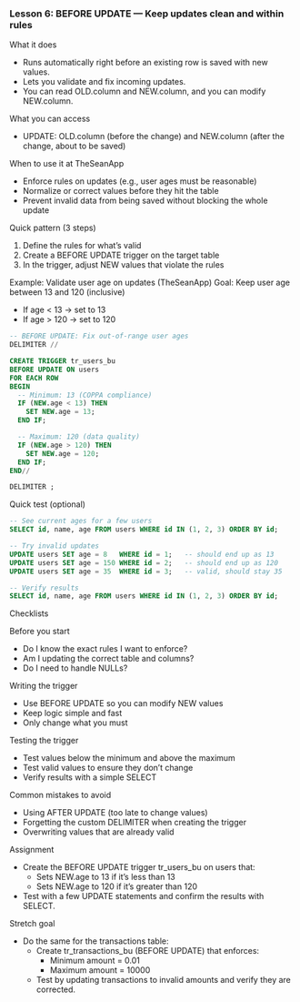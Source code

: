### Lesson 6: BEFORE UPDATE — Keep updates clean and within rules

What it does
- Runs automatically right before an existing row is saved with new values.
- Lets you validate and fix incoming updates.
- You can read OLD.column and NEW.column, and you can modify NEW.column.

What you can access
- UPDATE: OLD.column (before the change) and NEW.column (after the change, about to be saved)

When to use it at TheSeanApp
- Enforce rules on updates (e.g., user ages must be reasonable)
- Normalize or correct values before they hit the table
- Prevent invalid data from being saved without blocking the whole update

Quick pattern (3 steps)
1) Define the rules for what’s valid
2) Create a BEFORE UPDATE trigger on the target table
3) In the trigger, adjust NEW values that violate the rules

Example: Validate user age on updates (TheSeanApp)
Goal: Keep user age between 13 and 120 (inclusive)
- If age < 13 → set to 13
- If age > 120 → set to 120

```sql
-- BEFORE UPDATE: Fix out-of-range user ages
DELIMITER //

CREATE TRIGGER tr_users_bu
BEFORE UPDATE ON users
FOR EACH ROW
BEGIN
  -- Minimum: 13 (COPPA compliance)
  IF (NEW.age < 13) THEN
    SET NEW.age = 13;
  END IF;

  -- Maximum: 120 (data quality)
  IF (NEW.age > 120) THEN
    SET NEW.age = 120;
  END IF;
END//

DELIMITER ;
```

Quick test (optional)
```sql
-- See current ages for a few users
SELECT id, name, age FROM users WHERE id IN (1, 2, 3) ORDER BY id;

-- Try invalid updates
UPDATE users SET age = 8   WHERE id = 1;   -- should end up as 13
UPDATE users SET age = 150 WHERE id = 2;   -- should end up as 120
UPDATE users SET age = 35  WHERE id = 3;   -- valid, should stay 35

-- Verify results
SELECT id, name, age FROM users WHERE id IN (1, 2, 3) ORDER BY id;
```

Checklists

Before you start
- Do I know the exact rules I want to enforce?
- Am I updating the correct table and columns?
- Do I need to handle NULLs?

Writing the trigger
- Use BEFORE UPDATE so you can modify NEW values
- Keep logic simple and fast
- Only change what you must

Testing the trigger
- Test values below the minimum and above the maximum
- Test valid values to ensure they don’t change
- Verify results with a simple SELECT

Common mistakes to avoid
- Using AFTER UPDATE (too late to change values)
- Forgetting the custom DELIMITER when creating the trigger
- Overwriting values that are already valid

Assignment
- Create the BEFORE UPDATE trigger tr_users_bu on users that:
  - Sets NEW.age to 13 if it’s less than 13
  - Sets NEW.age to 120 if it’s greater than 120
- Test with a few UPDATE statements and confirm the results with SELECT.

Stretch goal
- Do the same for the transactions table:
  - Create tr_transactions_bu (BEFORE UPDATE) that enforces:
    - Minimum amount = 0.01
    - Maximum amount = 10000
  - Test by updating transactions to invalid amounts and verify they are corrected.